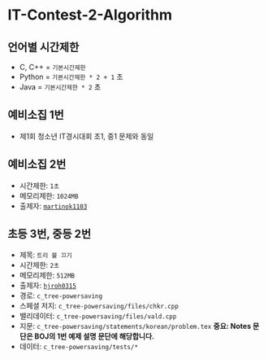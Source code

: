 # IT-Contest-2-Algorithm

## 언어별 시간제한

* C, C++ = `기본시간제한`
* Python = `기본시간제한 * 2 + 1` 초
* Java = `기본시간제한 * 2` 초

## 예비소집 1번

* 제1회 청소년 IT경시대회 초1, 중1 문제와 동일

## 예비소집 2번

* 시간제한: `1초`
* 메모리제한: `1024MB`
* 출제자: [`martinok1103`](https://www.acmicpc.net/user/martinok1103)

## 초등 3번, 중등 2번

* 제목: `트리 불 끄기`
* 시간제한: `2초`
* 메모리제한: `512MB`
* 출제자: [`hjroh0315`](https://www.acmicpc.net/user/hjroh0315)
* 경로: `c_tree-powersaving`
* 스페셜 저지: `c_tree-powersaving/files/chkr.cpp`
* 밸리데이터: `c_tree-powersaving/files/vald.cpp`
* 지문: `c_tree-powersaving/statements/korean/problem.tex` **중요: Notes 문단은 BOJ의 1번 예제 설명 문단에 해당합니다.**
* 데이터: `c_tree-powersaving/tests/*`
